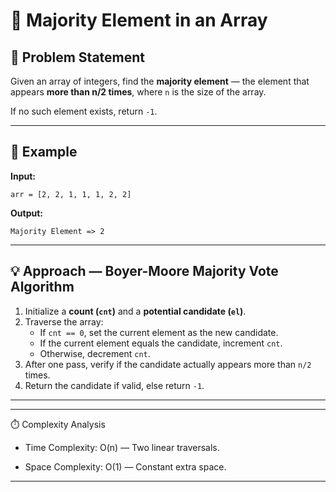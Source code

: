 # 🧠 Majority Element in an Array

## 📘 Problem Statement
Given an array of integers, find the **majority element** — the element that appears **more than n/2 times**, where `n` is the size of the array.

If no such element exists, return `-1`.

---

## 🧩 Example
**Input:**
```
arr = [2, 2, 1, 1, 1, 2, 2]

```


**Output:**

```
Majority Element => 2

```

---

## 💡 Approach — Boyer-Moore Majority Vote Algorithm
1. Initialize a **count (`cnt`)** and a **potential candidate (`el`)**.  
2. Traverse the array:
   - If `cnt == 0`, set the current element as the new candidate.
   - If the current element equals the candidate, increment `cnt`.
   - Otherwise, decrement `cnt`.
3. After one pass, verify if the candidate actually appears more than `n/2` times.
4. Return the candidate if valid, else return `-1`.

---

---

⏱️ Complexity Analysis

- Time Complexity: O(n) — Two linear traversals.

- Space Complexity: O(1) — Constant extra space.

---